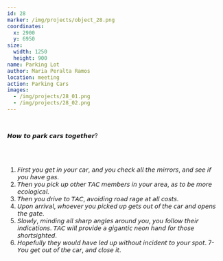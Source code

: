 ```yaml
---
id: 28
marker: /img/projects/object_28.png
coordinates:
  x: 2900
  y: 6950
size:
  width: 1250
  height: 900
name: Parking Lot
author: Maria Peralta Ramos
location: meeting
action: Parking Cars
images:
  - /img/projects/28_01.png
  - /img/projects/28_02.png
---
```


<br>

𝙃𝙤𝙬 𝙩𝙤 𝙥𝙖𝙧𝙠 𝙘𝙖𝙧𝙨 𝙩𝙤𝙜𝙚𝙩𝙝𝙚𝙧?

<br>

<br>

1. 𝘍𝘪𝘳𝘴𝘵 𝘺𝘰𝘶 𝘨𝘦𝘵 𝘪𝘯 𝘺𝘰𝘶𝘳 𝘤𝘢𝘳, 𝘢𝘯𝘥 𝘺𝘰𝘶 𝘤𝘩𝘦𝘤𝘬 𝘢𝘭𝘭 𝘵𝘩𝘦 𝘮𝘪𝘳𝘳𝘰𝘳𝘴, 𝘢𝘯𝘥 𝘴𝘦𝘦 𝘪𝘧 𝘺𝘰𝘶 𝘩𝘢𝘷𝘦 𝘨𝘢𝘴.
2. 𝘛𝘩𝘦𝘯 𝘺𝘰𝘶 𝘱𝘪𝘤𝘬 𝘶𝘱 𝘰𝘵𝘩𝘦𝘳 𝘛𝘈𝘊 𝘮𝘦𝘮𝘣𝘦𝘳𝘴 𝘪𝘯 𝘺𝘰𝘶𝘳 𝘢𝘳𝘦𝘢, 𝘢𝘴 𝘵𝘰 𝘣𝘦 𝘮𝘰𝘳𝘦 𝘦𝘤𝘰𝘭𝘰𝘨𝘪𝘤𝘢𝘭.
3. 𝘛𝘩𝘦𝘯 𝘺𝘰𝘶 𝘥𝘳𝘪𝘷𝘦 𝘵𝘰 𝘛𝘈𝘊, 𝘢𝘷𝘰𝘪𝘥𝘪𝘯𝘨 𝘳𝘰𝘢𝘥 𝘳𝘢𝘨𝘦 𝘢𝘵 𝘢𝘭𝘭 𝘤𝘰𝘴𝘵𝘴.
4. 𝘜𝘱𝘰𝘯 𝘢𝘳𝘳𝘪𝘷𝘢𝘭, 𝘸𝘩𝘰𝘦𝘷𝘦𝘳 𝘺𝘰𝘶 𝘱𝘪𝘤𝘬𝘦𝘥 𝘶𝘱 𝘨𝘦𝘵𝘴 𝘰𝘶𝘵 𝘰𝘧 𝘵𝘩𝘦 𝘤𝘢𝘳 𝘢𝘯𝘥 𝘰𝘱𝘦𝘯𝘴 𝘵𝘩𝘦 𝘨𝘢𝘵𝘦.
5. 𝘚𝘭𝘰𝘸𝘭𝘺, 𝘮𝘪𝘯𝘥𝘪𝘯𝘨 𝘢𝘭𝘭 𝘴𝘩𝘢𝘳𝘱 𝘢𝘯𝘨𝘭𝘦𝘴 𝘢𝘳𝘰𝘶𝘯𝘥 𝘺𝘰𝘶, 𝘺𝘰𝘶 𝘧𝘰𝘭𝘭𝘰𝘸 𝘵𝘩𝘦𝘪𝘳 𝘪𝘯𝘥𝘪𝘤𝘢𝘵𝘪𝘰𝘯𝘴. 𝘛𝘈𝘊 𝘸𝘪𝘭𝘭 𝘱𝘳𝘰𝘷𝘪𝘥𝘦 𝘢 𝘨𝘪𝘨𝘢𝘯𝘵𝘪𝘤 𝘯𝘦𝘰𝘯 𝘩𝘢𝘯𝘥 𝘧𝘰𝘳 𝘵𝘩𝘰𝘴𝘦 𝘴𝘩𝘰𝘳𝘵𝘴𝘪𝘨𝘩𝘵𝘦𝘥.
6. 𝘏𝘰𝘱𝘦𝘧𝘶𝘭𝘭𝘺 𝘵𝘩𝘦𝘺 𝘸𝘰𝘶𝘭𝘥 𝘩𝘢𝘷𝘦 𝘭𝘦𝘥 𝘶𝘱 𝘸𝘪𝘵𝘩𝘰𝘶𝘵 𝘪𝘯𝘤𝘪𝘥𝘦𝘯𝘵 𝘵𝘰 𝘺𝘰𝘶𝘳 𝘴𝘱𝘰𝘵. 7-𝘠𝘰𝘶 𝘨𝘦𝘵 𝘰𝘶𝘵 𝘰𝘧 𝘵𝘩𝘦 𝘤𝘢𝘳, 𝘢𝘯𝘥 𝘤𝘭𝘰𝘴𝘦 𝘪𝘵.

<br>

<br>
